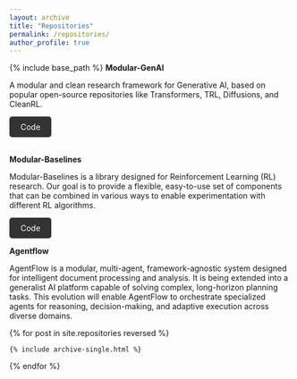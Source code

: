 ```yaml
---
layout: archive
title: "Repositories"
permalink: /repositories/
author_profile: true
---
```


{% include base_path %}
**Modular-GenAI**

A modular and clean research framework for Generative AI, based on popular open-source repositories like Transformers, TRL, Diffusions, and CleanRL.

<div style="display: flex; gap: 10px;">
  <a href="https://github.com/AbdullahVanlioglu/Modular-GenAI" class="btn btn-primary" style="text-decoration: none; padding: 10px 20px; background-color: #333; color: #fff; border-radius: 5px;">Code</a>
</div>

<br>

**Modular-Baselines**

Modular-Baselines is a library designed for Reinforcement Learning (RL) research. Our goal is to provide a flexible, easy-to-use set of components that can be combined in various ways to enable experimentation with different RL algorithms.

<div style="display: flex; gap: 10px;">
  <a href="https://github.com/AbdullahVanlioglu/Modular-Baselines" class="btn btn-primary" style="text-decoration: none; padding: 10px 20px; background-color: #333; color: #fff; border-radius: 5px;">Code</a>
</div>

**Agentflow**

AgentFlow is a modular, multi-agent, framework-agnostic system designed for intelligent document processing and analysis. It is being extended into a generalist AI platform capable of solving complex, long-horizon planning tasks. This evolution will enable AgentFlow to orchestrate specialized agents for reasoning, decision-making, and adaptive execution across diverse domains.


{% for post in site.repositories reversed %}

    {% include archive-single.html %}

{% endfor %}
